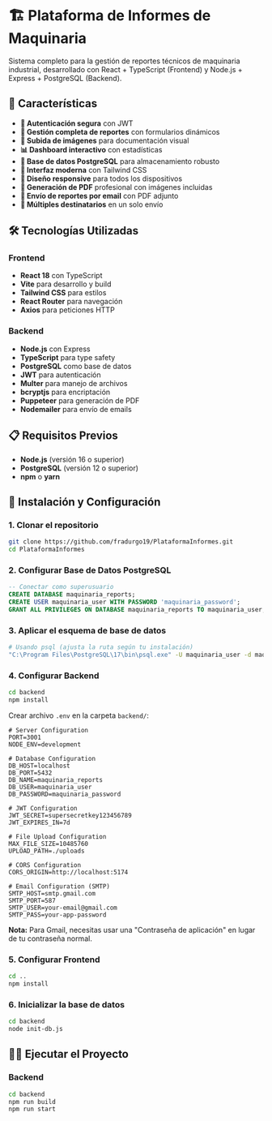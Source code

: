 <!-- Otro cambio trivial para forzar build limpio en Vercel -->
<!-- Deploy: optimización manualChunks en vite.config.ts -->
# 🏗️ Plataforma de Informes de Maquinaria

Sistema completo para la gestión de reportes técnicos de maquinaria industrial, desarrollado con React + TypeScript (Frontend) y Node.js + Express + PostgreSQL (Backend).

## 🚀 Características

- **🔐 Autenticación segura** con JWT
- **📝 Gestión completa de reportes** con formularios dinámicos
- **📸 Subida de imágenes** para documentación visual
- **📊 Dashboard interactivo** con estadísticas
- **💾 Base de datos PostgreSQL** para almacenamiento robusto
- **🎨 Interfaz moderna** con Tailwind CSS
- **📱 Diseño responsive** para todos los dispositivos
- **📄 Generación de PDF** profesional con imágenes incluidas
- **📧 Envío de reportes por email** con PDF adjunto
- **🔄 Múltiples destinatarios** en un solo envío

## 🛠️ Tecnologías Utilizadas

### Frontend
- **React 18** con TypeScript
- **Vite** para desarrollo y build
- **Tailwind CSS** para estilos
- **React Router** para navegación
- **Axios** para peticiones HTTP

### Backend
- **Node.js** con Express
- **TypeScript** para type safety
- **PostgreSQL** como base de datos
- **JWT** para autenticación
- **Multer** para manejo de archivos
- **bcryptjs** para encriptación
- **Puppeteer** para generación de PDF
- **Nodemailer** para envío de emails

## 📋 Requisitos Previos

- **Node.js** (versión 16 o superior)
- **PostgreSQL** (versión 12 o superior)
- **npm** o **yarn**

## 🚀 Instalación y Configuración

### 1. Clonar el repositorio

```bash
git clone https://github.com/fradurgo19/PlataformaInformes.git
cd PlataformaInformes
```

### 2. Configurar Base de Datos PostgreSQL

```sql
-- Conectar como superusuario
CREATE DATABASE maquinaria_reports;
CREATE USER maquinaria_user WITH PASSWORD 'maquinaria_password';
GRANT ALL PRIVILEGES ON DATABASE maquinaria_reports TO maquinaria_user;
```

### 3. Aplicar el esquema de base de datos

```bash
# Usando psql (ajusta la ruta según tu instalación)
"C:\Program Files\PostgreSQL\17\bin\psql.exe" -U maquinaria_user -d maquinaria_reports -f backend/src/config/schema.sql
```

### 4. Configurar Backend

```bash
cd backend
npm install
```

Crear archivo `.env` en la carpeta `backend/`:

```env
# Server Configuration
PORT=3001
NODE_ENV=development

# Database Configuration
DB_HOST=localhost
DB_PORT=5432
DB_NAME=maquinaria_reports
DB_USER=maquinaria_user
DB_PASSWORD=maquinaria_password

# JWT Configuration
JWT_SECRET=supersecretkey123456789
JWT_EXPIRES_IN=7d

# File Upload Configuration
MAX_FILE_SIZE=10485760
UPLOAD_PATH=./uploads

# CORS Configuration
CORS_ORIGIN=http://localhost:5174

# Email Configuration (SMTP)
SMTP_HOST=smtp.gmail.com
SMTP_PORT=587
SMTP_USER=your-email@gmail.com
SMTP_PASS=your-app-password
```

**Nota:** Para Gmail, necesitas usar una "Contraseña de aplicación" en lugar de tu contraseña normal.

### 5. Configurar Frontend

```bash
cd ..
npm install
```

### 6. Inicializar la base de datos

```bash
cd backend
node init-db.js
```

## 🏃‍♂️ Ejecutar el Proyecto

### Backend

```bash
cd backend
npm run build
npm run start
```